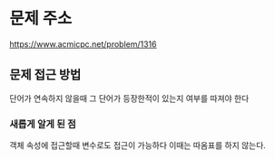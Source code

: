 # 문제 주소 
https://www.acmicpc.net/problem/1316

## 문제 접근 방법 
단어가 연속하지 않을때 그 단어가 등장한적이 있는지 여부를 따져야 한다

### 새롭게 알게 된 점
객체 속성에 접근할때 변수로도 접근이 가능하다 이때는 따옴표를 하지 않는다.
